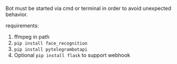 Bot must be started via cmd or terminal in order to avoid unexpected behavior.

requirements: 
1. ffmpeg in path
2. `pip install face_recognition`
3. `pip install pytelegrambotapi`
4. Optional `pip install flask` to support webhook

